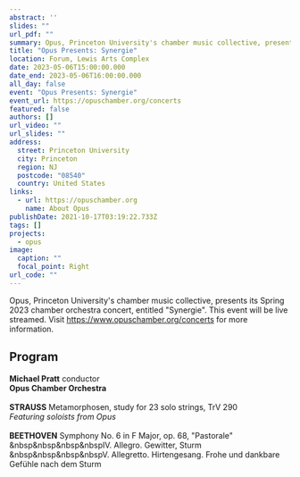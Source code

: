 ```yaml
---
abstract: ''
slides: ""
url_pdf: ""
summary: Opus, Princeton University's chamber music collective, presents its Spring 2023 chamber orchestra concert, Synergie.
title: "Opus Presents: Synergie"
location: Forum, Lewis Arts Complex
date: 2023-05-06T15:00:00.000
date_end: 2023-05-06T16:00:00.000
all_day: false
event: "Opus Presents: Synergie"
event_url: https://opuschamber.org/concerts
featured: false
authors: []
url_video: ""
url_slides: ""
address:
  street: Princeton University
  city: Princeton
  region: NJ
  postcode: "08540"
  country: United States
links:
  - url: https://opuschamber.org
    name: About Opus
publishDate: 2021-10-17T03:19:22.733Z
tags: []
projects:
  - opus
image:
  caption: ""
  focal_point: Right
url_code: ""
---
```

Opus, Princeton University's chamber music collective, presents its Spring 2023 chamber orchestra concert, entitled "Synergie". This event will be live streamed. Visit https://www.opuschamber.org/concerts for more information.

## Program
**Michael Pratt** conductor<br>
**Opus Chamber Orchestra**<br><br>
**STRAUSS** Metamorphosen, study for 23 solo strings, TrV 290<br>
*Featuring soloists from Opus*<br><br>
**BEETHOVEN** Symphony No. 6 in F Major, op. 68, "Pastorale"<br>
&nbsp&nbsp&nbsp&nbspIV. Allegro. Gewitter, Sturm<br>
&nbsp&nbsp&nbsp&nbspV. Allegretto. Hirtengesang. Frohe und dankbare Gefühle nach dem Sturm

